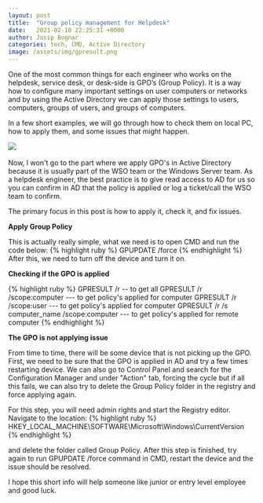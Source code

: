 ```yaml
---
layout: post
title:  "Group policy management for Helpdesk"
date:   2021-02-10 22:25:31 +0000
author: Josip Bognar
categories: tech, CMD, Active Directory
image: /assets/img/gpresult.png
---
```

One of the most common things for each engineer who works on the helpdesk, service desk, or desk-side is GPO’s (Group Policy). It is a way how to configure many important settings on user computers or networks and by using the Active Directory we can apply those settings to users, computers, groups of users, and groups of computers.

In a few short examples, we will go through how to check them on local PC, how to apply them, and some issues that might happen.

<img src="{{ page.image }}">
<br><br>
Now, I won't go to the part where we apply GPO's in Active Directory because it is usually part of the WSO team or the Windows Server team. As a helpdesk engineer, the best practice is to give read access to AD for us so you can confirm in AD that the policy is applied or log a ticket/call the WSO team to confirm.

The primary focus in this post is how to apply it, check it, and fix issues.

<b>Apply Group Policy</b>

This is actually really simple, what we need is to open CMD and run the code below:
{% highlight ruby %}
GPUPDATE /force
{% endhighlight %}
After this, we need to turn off the device and turn it on.

<b>Checking if the GPO is applied</b>

{% highlight ruby %}
GPRESULT /r -- to get all
GPRESULT /r /scope:computer --- to get policy's applied for computer
GPRESULT /r /scope:user --- to get policy's applied for computer
GPRESULT /r /s computer_name /scope:computer --- to get policy's applied for remote computer
{% endhighlight %}

<b>The GPO is not applying issue</b>

From time to time, there will be some device that is not picking up the GPO. First, we need to be sure that the GPO is applied in AD and try a few times restarting device. We can also go to Control Panel and search for the Configuration Manager and under "Action" tab, forcing the cycle but if all this fails, we can also try to delete the Group Policy folder in the registry and force applying again.

For this step, you will need admin rights and start the Registry editor. Navigate to the location:
{% highlight ruby %}
 HKEY_LOCAL_MACHINE\SOFTWARE\Microsoft\Windows\CurrentVersion 
 {% endhighlight %}

and delete the folder called Group Policy.
After this step is finished, try again to run GPUPDATE /force command in CMD, restart the device and the issue should be resolved.

I hope this short info will help someone like junior or entry level employee and good luck.